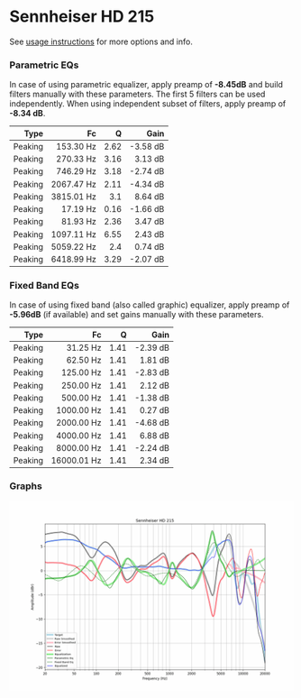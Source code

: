# Sennheiser HD 215
See [usage instructions](https://github.com/jaakkopasanen/AutoEq#usage) for more options and info.

### Parametric EQs
In case of using parametric equalizer, apply preamp of **-8.45dB** and build filters manually
with these parameters. The first 5 filters can be used independently.
When using independent subset of filters, apply preamp of **-8.34 dB**.

| Type    | Fc         |    Q | Gain     |
|--------:|-----------:|-----:|---------:|
| Peaking | 153.30 Hz  | 2.62 | -3.58 dB |
| Peaking | 270.33 Hz  | 3.16 | 3.13 dB  |
| Peaking | 746.29 Hz  | 3.18 | -2.74 dB |
| Peaking | 2067.47 Hz | 2.11 | -4.34 dB |
| Peaking | 3815.01 Hz | 3.1  | 8.64 dB  |
| Peaking | 17.19 Hz   | 0.16 | -1.66 dB |
| Peaking | 81.93 Hz   | 2.36 | 3.47 dB  |
| Peaking | 1097.11 Hz | 6.55 | 2.43 dB  |
| Peaking | 5059.22 Hz | 2.4  | 0.74 dB  |
| Peaking | 6418.99 Hz | 3.29 | -2.07 dB |

### Fixed Band EQs
In case of using fixed band (also called graphic) equalizer, apply preamp of **-5.96dB**
(if available) and set gains manually with these parameters.

| Type    | Fc          |    Q | Gain     |
|--------:|------------:|-----:|---------:|
| Peaking | 31.25 Hz    | 1.41 | -2.39 dB |
| Peaking | 62.50 Hz    | 1.41 | 1.81 dB  |
| Peaking | 125.00 Hz   | 1.41 | -2.83 dB |
| Peaking | 250.00 Hz   | 1.41 | 2.12 dB  |
| Peaking | 500.00 Hz   | 1.41 | -1.38 dB |
| Peaking | 1000.00 Hz  | 1.41 | 0.27 dB  |
| Peaking | 2000.00 Hz  | 1.41 | -4.68 dB |
| Peaking | 4000.00 Hz  | 1.41 | 6.88 dB  |
| Peaking | 8000.00 Hz  | 1.41 | -2.24 dB |
| Peaking | 16000.01 Hz | 1.41 | 2.34 dB  |

### Graphs
![](./Sennheiser%20HD%20215.png)